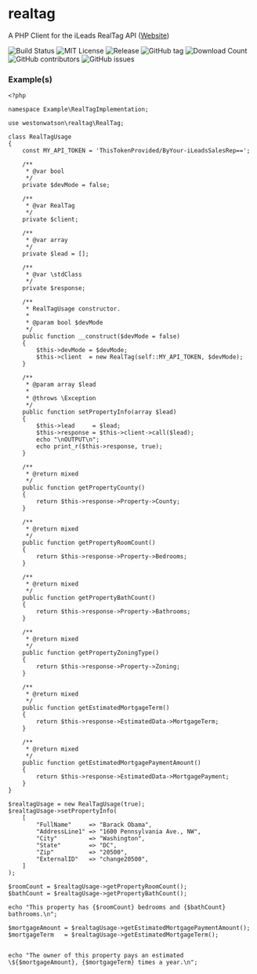# realtag
A PHP Client for the iLeads RealTag API ([Website](https://www.realtag.com/))

![Build Status](https://travis-ci.org/westonwatson/realtag.svg?branch=master)
![MIT License](https://img.shields.io/github/license/westonwatson/realtag.svg)
![Release](https://img.shields.io/github/release/westonwatson/realtag.svg)
![GitHub tag](https://img.shields.io/github/tag/westonwatson/realtag.svg)
![Download Count](https://img.shields.io/github/downloads/westonwatson/realtag/total.svg)
![GitHub contributors](https://img.shields.io/github/contributors/westonwatson/realtag.svg)
![GitHub issues](https://img.shields.io/github/issues/westonwatson/realtag.svg)

### Example(s)

```
<?php

namespace Example\RealTagImplementation;

use westonwatson\realtag\RealTag;

class RealTagUsage
{
    const MY_API_TOKEN = 'ThisTokenProvided/ByYour-iLeadsSalesRep==';

    /**
     * @var bool
     */
    private $devMode = false;

    /**
     * @var RealTag
     */
    private $client;

    /**
     * @var array
     */
    private $lead = [];

    /**
     * @var \stdClass
     */
    private $response;

    /**
     * RealTagUsage constructor.
     *
     * @param bool $devMode
     */
    public function __construct($devMode = false)
    {
        $this->devMode = $devMode;
        $this->client  = new RealTag(self::MY_API_TOKEN, $devMode);
    }

    /**
     * @param array $lead
     *
     * @throws \Exception
     */
    public function setPropertyInfo(array $lead)
    {
        $this->lead     = $lead;
        $this->response = $this->client->call($lead);
        echo "\nOUTPUT\n";
        echo print_r($this->response, true);
    }

    /**
     * @return mixed
     */
    public function getPropertyCounty()
    {
        return $this->response->Property->County;
    }

    /**
     * @return mixed
     */
    public function getPropertyRoomCount()
    {
        return $this->response->Property->Bedrooms;
    }

    /**
     * @return mixed
     */
    public function getPropertyBathCount()
    {
        return $this->response->Property->Bathrooms;
    }

    /**
     * @return mixed
     */
    public function getPropertyZoningType()
    {
        return $this->response->Property->Zoning;
    }

    /**
     * @return mixed
     */
    public function getEstimatedMortgageTerm()
    {
        return $this->response->EstimatedData->MortgageTerm;
    }

    /**
     * @return mixed
     */
    public function getEstimatedMortgagePaymentAmount()
    {
        return $this->response->EstimatedData->MortgagePayment;
    }
}

$realtagUsage = new RealTagUsage(true);
$realtagUsage->setPropertyInfo(
    [
        "FullName"     => "Barack Obama",
        "AddressLine1" => "1600 Pennsylvania Ave., NW",
        "City"         => "Washington",
        "State"        => "DC",
        "Zip"          => "20500",
        "ExternalID"   => "change20500",
    ]
);

$roomCount = $realtagUsage->getPropertyRoomCount();
$bathCount = $realtagUsage->getPropertyBathCount();

echo "This property has {$roomCount} bedrooms and {$bathCount} bathrooms.\n";

$mortgageAmount = $realtagUsage->getEstimatedMortgagePaymentAmount();
$mortgageTerm   = $realtagUsage->getEstimatedMortgageTerm();


echo "The owner of this property pays an estimated \${$mortgageAmount}, {$mortgageTerm} times a year.\n";

```


